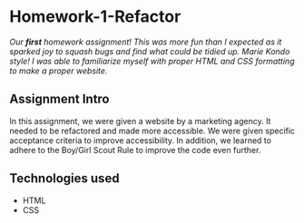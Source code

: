 # Homework-1-Refactor
*Our **first** homework assignment! This was more fun than I expected as it sparked joy to squash bugs and find what could be tidied up. Marie Kondo style! I was able to familiarize myself with proper HTML and CSS formatting to make a proper website.*

## Assignment Intro
In this assignment, we were given a website by a marketing agency. It needed to be refactored and made more accessible. We were given specific acceptance criteria to improve accessibility. In addition, we learned to adhere to the Boy/Girl Scout Rule to improve the code even further.

## Technologies used
* HTML
* CSS